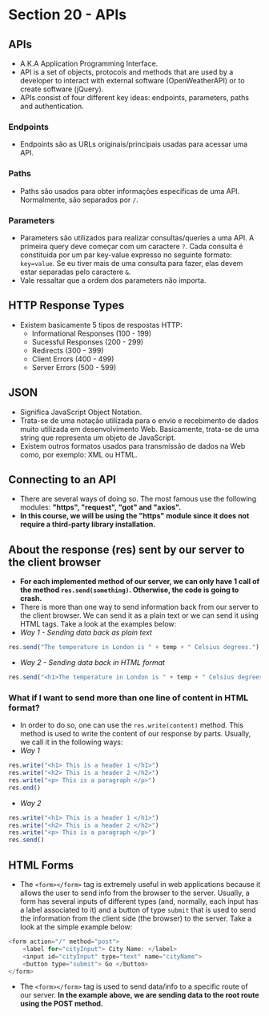 # Section 20 - APIs

## APIs
* A.K.A Application Programming Interface.
* API is a set of objects, protocols and methods that are used by a developer to interact with external software (OpenWeatherAPI) or to create software (jQuery).
* APIs consist of four different key ideas: endpoints, parameters, paths and authentication.
### Endpoints
* Endpoints são as URLs originais/principais usadas para acessar uma API.
### Paths
* Paths são usados para obter informações específicas de uma API. Normalmente, são separados por ```/```.
### Parameters
* Parameters são utilizados para realizar consultas/queries a uma API. A primeira query deve começar com um caractere ```?```. Cada consulta é constituida por um par key-value expresso no seguinte formato: ```key=value```. Se eu tiver mais de uma consulta para fazer, elas devem estar separadas pelo caractere ```&```.
* Vale ressaltar que a ordem dos parameters não importa.

## HTTP Response Types
* Existem basicamente 5 tipos de respostas HTTP:
  * Informational Responses (100 - 199)
  * Sucessful Responses (200 - 299)
  * Redirects (300 - 399)
  * Client Errors (400 - 499)
  * Server Errors (500 - 599)

## JSON
* Significa JavaScript Object Notation.
* Trata-se de uma notação utilizada para o envio e recebimento de dados muito utilizada em desenvolvimento Web. Basicamente, trata-se de uma string que representa um objeto de JavaScript.
* Existem outros formatos usados para transmissão de dados na Web como, por exemplo: XML ou HTML.

## Connecting to an API
* There are several ways of doing so. The most famous use the following modules: __"https", "request", "got" and "axios".__
* __In this course, we will be using the "https" module since it does not require a third-party library installation.__

## About the response (res) sent by our server to the client browser
* __For each implemented method of our server, we can only have 1 call of the method ```res.send(something)```. Otherwise, the code is going to crash.__
* There is more than one way to send information back from our server to the client browser. We can send it as a plain text or we can send it using HTML tags. Take a look at the examples below:
* _Way 1 - Sending data back as plain text_
```javascript
res.send("The temperature in London is " + temp + " Celsius degrees.");
```
* _Way 2 - Sending data back in HTML format_
```javascript
res.send("<h1>The temperature in London is " + temp + " Celsius degrees.</h1>");
```
### What if I want to send more than one line of content in HTML format?
* In order to do so, one can use the ```res.write(content)``` method. This method is used to write the content of our response by parts. Usually, we call it in the following ways:
* _Way 1_
```javascript
res.write("<h1> This is a header 1 </h1>")
res.write("<h2> This is a header 2 </h2>")
res.write("<p> This is a paragraph </p>")
res.end()
```
* _Way 2_
```javascript
res.write("<h1> This is a header 1 </h1>")
res.write("<h2> This is a header 2 </h2>")
res.write("<p> This is a paragraph </p>")
res.send()
```

## HTML Forms
* The ```<form></form>``` tag is extremely useful in web applications because it allows the user to send info from the browser to the server. Usually, a form has several inputs of different types (and, normally, each input has a label associated to it) and a button of type ```submit``` that is used to send the information from the client side (the browser) to the server. Take a look at the simple example below:
```javascript
<form action="/" method="post">
    <label for="cityInput"> City Name: </label>
    <input id="cityInput" type="text" name="cityName">
    <button type="submit"> Go </button>
</form>
```
* The ```<form></form>``` tag is used to send data/info to a specific route of our server. __In the example above, we are sending data to the root route using the POST method.__
